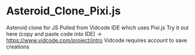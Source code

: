 # Asteroid_Clone_Pixi.js
Asteroid clone for JS
Pulled from Vidcode IDE which uses Pixi.js
Try it out here (copy and paste code into IDE) -> https://www.vidcode.com/project/intro
Vidcode requires account to save creations
